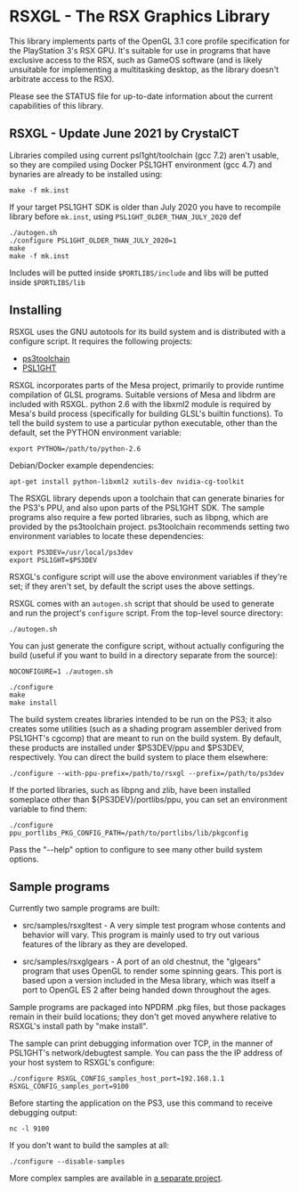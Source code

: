 # RSXGL - The RSX Graphics Library

This library implements parts of the OpenGL 3.1 core profile specification for
the PlayStation 3's RSX GPU. It's suitable for use in programs that
have exclusive access to the RSX, such as GameOS software (and is likely
unsuitable for implementing a multitasking desktop, as the library
doesn't arbitrate access to the RSX).

Please see the STATUS file for up-to-date information about the
current capabilities of this library.

## RSXGL - Update June 2021 by CrystalCT
Libraries compiled using current psl1ght/toolchain (gcc 7.2) aren't usable, so they are compiled using
Docker PSL1GHT environment (gcc 4.7) and bynaries are already to be installed using:
```
make -f mk.inst
```
If your target PSL1GHT SDK is older than July 2020 you have to recompile library before
`mk.inst`, using `PSL1GHT_OLDER_THAN_JULY_2020` def
```
./autogen.sh
./configure PSL1GHT_OLDER_THAN_JULY_2020=1
make
make -f mk.inst
```
Includes will be putted inside `$PORTLIBS/include` and libs will be putted inside `$PORTLIBS/lib`

## Installing

RSXGL uses the GNU autotools for its build system and is distributed
with a configure script. It requires the following projects:

* [ps3toolchain](http://github.com/ps3dev/ps3toolchain)
* [PSL1GHT](http://github.com/ps3dev/PSL1GHT)

RSXGL incorporates parts of the Mesa project, primarily to provide
runtime compilation of GLSL programs. Suitable versions of Mesa and
libdrm are included with RSXGL. python 2.6 with the libxml2 module is
required by Mesa's build process (specifically for building GLSL's
builtin functions). To tell the build system to use a particular python
executable, other than the default, set the PYTHON environment variable:

```
export PYTHON=/path/to/python-2.6
```

Debian/Docker example dependencies:
```
apt-get install python-libxml2 xutils-dev nvidia-cg-toolkit
```

The RSXGL library depends upon a toolchain that can generate binaries for the
PS3's PPU, and also upon parts of the PSL1GHT SDK. The sample programs also
require a few ported libraries, such as libpng, which are provided by
the ps3toolchain project. ps3toolchain recommends setting two
environment variables to locate these dependencies:

```
export PS3DEV=/usr/local/ps3dev
export PSL1GHT=$PS3DEV
```

RSXGL's configure script will use the above environment variables if
they're set;  if they aren't set, by default the script uses the above
settings.

RSXGL comes with an `autogen.sh` script that should be used to generate 
and run the project's `configure` script. From the top-level source directory:

```
./autogen.sh
```

You can just generate the configure script, without actually configuring
the build (useful if you want to build in a directory separate from the source):

```
NOCONFIGURE=1 ./autogen.sh
```

```
./configure
make
make install
```

The build system creates libraries intended to be run on the PS3; it
also creates some utilities (such as a shading program assembler
derived from PSL1GHT's cgcomp) that are meant to run on the build
system. By default, these products are installed under $PS3DEV/ppu
and $PS3DEV, respectively. You can direct the build system to place
them elsewhere:

```
./configure --with-ppu-prefix=/path/to/rsxgl --prefix=/path/to/ps3dev
```

If the ported libraries, such as libpng and zlib, have been installed
someplace other than ${PS3DEV}/portlibs/ppu, you can set an
environment variable to find them:

```
./configure ppu_portlibs_PKG_CONFIG_PATH=/path/to/portlibs/lib/pkgconfig
```

Pass the "--help" option to configure to see many other build system options.

## Sample programs

Currently two sample programs are built:

* src/samples/rsxgltest - A very simple test program whose contents and
behavior will vary. This program is mainly used to try out various
features of the library as they are developed.

* src/samples/rsxglgears - A port of an old chestnut, the "glgears"
program that uses OpenGL to render some spinning gears. This port is
based upon a version included in the Mesa library, which was itself a
port to OpenGL ES 2 after being handed down throughout the ages.

Sample programs are packaged into NPDRM .pkg files, but those packages
remain in their build locations; they don't get moved anywhere
relative to RSXGL's install path by "make install".

The sample can print debugging information over TCP, in the manner of
PSL1GHT's network/debugtest sample. You can pass the the IP address of
your host system to RSXGL's configure:

```
./configure RSXGL_CONFIG_samples_host_port=192.168.1.1 RSXGL_CONFIG_samples_port=9100
```

Before starting the application on the PS3, use this command to
receive debugging output:

```
nc -l 9100
```

If you don't want to build the samples at all:

```
./configure --disable-samples
```

More complex samples are available in [a separate project](http://github.com/gzorin/rsxgl-samples).
